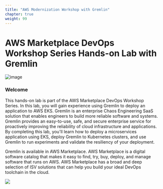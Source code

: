 ```yaml
---
title: "AWS Modernization Workshop with Gremlin"
chapter: true
weight: 99
---
```


# AWS Marketplace DevOps Workshop Series Hands-on Lab with Gremlin

![image](/images/gremlin_mascot.png)

### Welcome

This hands-on lab is part of the AWS Marketplace DevOps Workshop Series. In this lab, you will gain experience using Gremlin to deploy an application to AWS EKS. Gremlin is an enterprise Chaos Engineering SaaS solution that enables engineers to build more reliable software and systems. Gremlin provides an easy-to-use, safe, and secure enterprise service for proactively improving the reliability of cloud infrastructure and applications. By completing this lab, you'll learn how to deploy a microservices application using EKS, deploy Gremlin to Kubernetes clusters, and use Gremlin to run experiments and validate the resiliency of your deployment.

Gremlin is available in AWS Marketplace. AWS Marketplace is a digital software catalog that makes it easy to find, try, buy, deploy, and manage software that runs on AWS. AWS Marketplace has a broad and deep selection of ISV solutions that can help you build your ideal DevOps toolchain in the cloud.

<a href="https://aws.amazon.com/marketplace/pp/B0897Z1J4S?&trk=el_a134p000003yrYeAAI&trkCampaign=AWSMP_pdp_dev_x_dg&sc_channel=el&sc_campaign=el_awsmp_mult&sc_outcome=Marketplace" target="_blank"><img src="/images/setup/available-in-awsmp-badge.png"></a>
